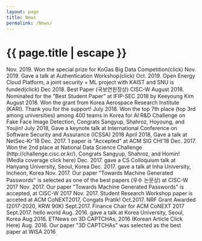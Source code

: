 ```yaml
---
layout: page
title: News
permalink: /News/
---
```


<h1 class="page-title">{{ page.title | escape }}</h1>

<div class="section">
    <div class="row">
Nov. 2019. Won the special prize for KoGas Big Data Competition(click)
Nov. 2019. Gave a talk at Authentication Workshop(click)
Oct. 2019. Open Energy Cloud Platform, a joint security + ML project with KAIST and SNU is funded(click)
Dec 2018. Best Paper (국보연원장상) CISC-W
August 2018. Nominated for the "Best Student Paper" at IFIP-SEC 2018 by Keeyoung Kim
August 2018. Won the grant from Korea Aerospace Research Institute (KARI). Thank you for the support!
July 2018. Won the top 7th place (top 3rd among universities) among 400 teams in Korea for AI R&D Challenge on Fake Face Image Detection, Congrats Sangyup, Shahroz, Hoyoung, and Youjin!
July 2018, Gave a keynote talk at International Conference on Software Security and Assurance (ICSSA) 2018
April 2018, Gave a talk at NetSec-Kr'18
Dec. 2017. 1 paper is "Accepted" at ACM SIG CHI'18
Dec. 2017. Won the 2nd place at National Data Science Challenge (http://challenge.cisc.or.kr/), Congrats Sangyup, Shahroz, and Homin! (Media coverage click here)
Dec. 2017. gave a CS Colloquium talk at Hanyang University, Seoul, Korea
Dec. 2017. gave a talk at Inha University, Incheon, Korea
Nov. 2017. Our paper "Towards Machine Generated Passwords" is selected as one of the best papers (우수 논문상) at CISC-W 2017
Nov. 2017. Our paper "Towards Machine Generated Passwords" is accepted, at CISC-W 2017
Nov. 2017. Student Research Workshop paper is acceted at ACM CoNEXT2017, Congats Pratik!
Oct.2017. NRF Grant Awarded (2017-2020, KRW 90K)
Sept.2017. Finance Chair for ACM CoNEXT 2017
Sept.2017. hello world
Aug. 2016. gave a talk at Korea University, Seoul, Korea
Aug.2016. ETNews on 3D CAPTCHAs, 2016 (Korean Article Click Here)
Aug. 2016. Our paper "3D CAPTCHAs" was selected as the best paper at WISA 2016
    </div>
</div>
